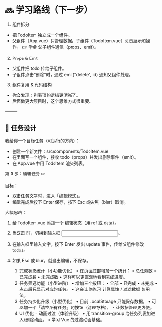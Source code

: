 # 🔜 学习路线（下一步）
1. 组件拆分
- 把 TodoItem 独立成一个组件。
- 父组件（App.vue）只管理数据，子组件（TodoItem.vue）负责展示和操作。
👉 学会 父子组件通信（props、emit）。
2.	Props & Emit
-	父组件把 todo 传给子组件。
-	子组件点击“删除”时，通过 emit("delete", id) 通知父组件处理。
3.	组件复用 & 代码结构
-	你会发现：列表项的逻辑更清晰了。
-	后面做更大项目时，这个思维方式很重要。

⸻

## 🔧 任务设计

我给你一个目标任务（可运行的方向）：
-	创建一个新文件：src/components/TodoItem.vue
-	在里面写一个组件，接收 todo（props）并发出删除事件（emit）。
-	在 App.vue 中用 TodoItem 渲染列表。

第 5 步：编辑任务 ✏️

目标：
- 双击任务文字时，进入「编辑模式」。
- 编辑完成后按下 Enter 保存，按下 Esc 或失焦（blur）取消。

大概思路：
1. 给 TodoItem.vue 添加一个 编辑状态（用 ref 或 data）。
2. 当双击 <span> 时，切换到输入框 <input>。
3. 在输入框里输入文字，按下 Enter 发出 update 事件，传给父组件修改 todos。
4. 如果 Esc 或 blur，就退出编辑，不保存。

	1.	完成状态统计（小功能优化）
	•	在页面底部增加一个统计：
	•	总任务数
	•	已完成数
	•	未完成数
	•	这样可以更直观地看到完成进度。
	2.	任务筛选功能（小型进阶）
	•	增加三个按钮：
	•	全部
	•	已完成
	•	未完成
	•	点击后只显示对应的任务。
	•	这会让你练习 计算属性 / 过滤数据 的用法。
	3.	任务持久化升级（小型优化）
	•	目前 LocalStorage 只能保存数据。
	•	可以加一个「清空所有任务」的按钮（清理存档）。
	•	让数据管理更方便。
	4.	UI 优化 + 动画过渡（体验升级）
	•	用 transition-group 给任务列表加进入/删除动画。
	•	学习 Vue 的过渡动画基础。
